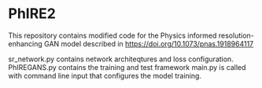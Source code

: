 # PhIRE2

This repository contains modified code for the Physics informed resolution-enhancing GAN model described in
https://doi.org/10.1073/pnas.1918964117


sr_network.py contains network architeqtures and loss configuration.
PhIREGANS.py contains the training and test framework
main.py is called with command line input that configures the model training.
